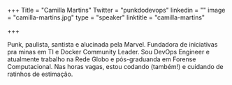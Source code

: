 +++
Title = "Camilla Martins"
Twitter = "punkdodevops"
linkedin = ""
image = "camilla-martins.jpg"
type = "speaker"
linktitle = "camilla-martins"

+++

Punk, paulista, santista e alucinada pela Marvel. Fundadora de iniciativas pra minas em TI e Docker Community Leader. Sou DevOps Engineer e atualmente trabalho na Rede Globo e pós-graduanda em Forense Computacional. Nas horas vagas, estou codando (também!) e cuidando de ratinhos de estimação.
